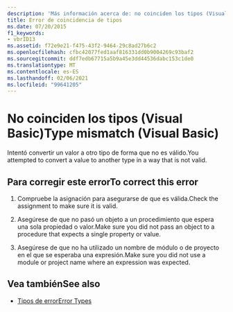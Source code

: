 ```yaml
---
description: 'Más información acerca de: no coinciden los tipos (Visual Basic)'
title: Error de coincidencia de tipos
ms.date: 07/20/2015
f1_keywords:
- vbrID13
ms.assetid: f72e9e21-f475-43f2-9464-29c8ad27b6c2
ms.openlocfilehash: cfbc42077fed1aaf816331dd0b9004269c93baf2
ms.sourcegitcommit: ddf7edb67715a5b9a45e3dd44536dabc153c1de0
ms.translationtype: MT
ms.contentlocale: es-ES
ms.lasthandoff: 02/06/2021
ms.locfileid: "99641205"
---
```

# <a name="type-mismatch-visual-basic"></a><span data-ttu-id="86461-103">No coinciden los tipos (Visual Basic)</span><span class="sxs-lookup"><span data-stu-id="86461-103">Type mismatch (Visual Basic)</span></span>

<span data-ttu-id="86461-104">Intentó convertir un valor a otro tipo de forma que no es válido.</span><span class="sxs-lookup"><span data-stu-id="86461-104">You attempted to convert a value to another type in a way that is not valid.</span></span>  
  
## <a name="to-correct-this-error"></a><span data-ttu-id="86461-105">Para corregir este error</span><span class="sxs-lookup"><span data-stu-id="86461-105">To correct this error</span></span>  
  
1. <span data-ttu-id="86461-106">Compruebe la asignación para asegurarse de que es válida.</span><span class="sxs-lookup"><span data-stu-id="86461-106">Check the assignment to make sure it is valid.</span></span>  
  
2. <span data-ttu-id="86461-107">Asegúrese de que no pasó un objeto a un procedimiento que espera una sola propiedad o valor.</span><span class="sxs-lookup"><span data-stu-id="86461-107">Make sure you did not pass an object to a procedure that expects a single property or value.</span></span>  
  
3. <span data-ttu-id="86461-108">Asegúrese de que no ha utilizado un nombre de módulo o de proyecto en el que se esperaba una expresión.</span><span class="sxs-lookup"><span data-stu-id="86461-108">Make sure you did not use a module or project name where an expression was expected.</span></span>  
  
## <a name="see-also"></a><span data-ttu-id="86461-109">Vea también</span><span class="sxs-lookup"><span data-stu-id="86461-109">See also</span></span>

- [<span data-ttu-id="86461-110">Tipos de error</span><span class="sxs-lookup"><span data-stu-id="86461-110">Error Types</span></span>](../../programming-guide/language-features/error-types.md)
